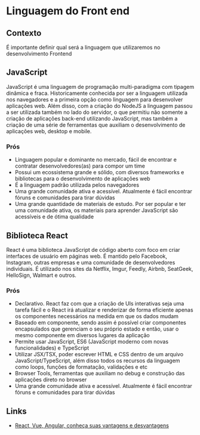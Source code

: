 # Linguagem do Front end

## Contexto
É importante definir qual será a linguagem que utilizaremos no desenvolvimento Frontend

## JavaScript
JavaScript é uma linguagem de programação multi-paradigma com tipagem dinâmica e fraca. Historicamente conhecida por ser a linguagem utilizada nos navegadores e a primeira opção como linguagem para desenvolver aplicações web. Além disso, com a criação do NodeJS a linguagem passou a ser utilizada também no lado do servidor, o que permitiu não somente a criação de aplicações back-end utilizando JavaScript, mas também a criação de uma série de ferramentas que auxiliam o desenvolvimento de aplicações web, desktop e mobile.

### Prós

* Linguagem popular e dominante no mercado, fácil de encontrar e contratar desenvolvedores(as) para compor um time
* Possui um ecossistema grande e sólido, com diversos frameworks e bibliotecas para o desenvolvimento de aplicações web
* É a linguagem padrão utilizada pelos navegadores
* Uma grande comunidade ativa e acessível. Atualmente é fácil encontrar fóruns e comunidades para tirar dúvidas
* Uma grande quantidade de materiais de estudo. Por ser popular e ter uma comunidade ativa, os materiais para aprender JavaScript são acessíveis e de ótima qualidade

## Biblioteca React

React é uma biblioteca JavaScript de código aberto com foco em criar interfaces de usuário em páginas web. É mantido pelo Facebook, Instagram, outras empresas e uma comunidade de desenvolvedores individuais. É utilizado nos sites da Netflix, Imgur, Feedly, Airbnb, SeatGeek, HelloSign, Walmart e outros.

### Prós

* Declarativo. React faz com que a criação de UIs interativas seja uma tarefa fácil e o React irá atualizar e renderizar de forma eficiente apenas os componentes necessários na medida em que os dados mudam
* Baseado em componente, sendo assim é possível criar componentes encapsulados que gerenciam o seu próprio estado e então, usar o mesmo componente em diversos lugares da aplicação
* Permite usar JavaScript, ES6 (JavaScript moderno com novas funcionalidades) e TypeScript
* Utilizar JSX/TSX, poder escrever HTML e CSS dentro de um arquivo JavaScript/TypeScript, além disso todos os recursos da linguagem como loops, funções de formatação, validações e etc
* Browser Tools, ferramentas que auxiliam no debug e construção das aplicações direto no browser
* Uma grande comunidade ativa e acessível. Atualmente é fácil encontrar fóruns e comunidades para tirar dúvidas

## Links
* [React, Vue, Angular, conheça suas vantagens e desvantagens](https://henrique-freire.medium.com/react-vue-angular-conhe%C3%A7a-suas-vantagens-e-desvantagens-e-qual-%C3%A9-melhor-para-seus-projetos-53734bb3d37f)
